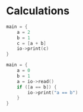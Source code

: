 # Calculations
```c++
main = {
	a = 2
	b = 1
	c = [a + b]
	io->print(c)
}
```

```c++
main = {
	a = 0
	b = 1
	a = io->read()
	if ([a == b]) {
		io->print("a == b")
	}
}
```
